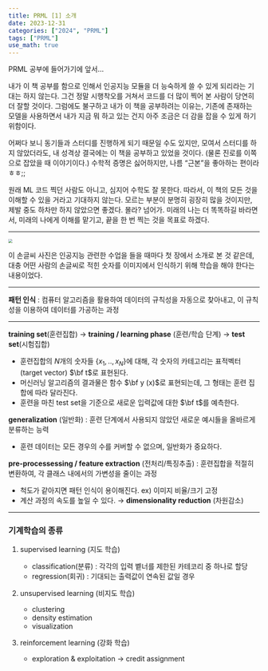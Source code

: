 ```yaml
---
title: PRML [1] 소개
date: 2023-12-31
categories: ["2024", "PRML"]
tags: ["PRML"]
use_math: true
---
```



PRML 공부에 들어가기에 앞서…

내가 이 책 공부를 함으로 인해서 인공지능 모듈을 더 능숙하게 쓸 수 있게 되리라는 기대는 하지 않는다. 그건 정말 시행착오를 거쳐서 코드를 더 많이 찍어 본 사람이 당연히 더 잘할 것이다. 그럼에도 불구하고 내가 이 책을 공부하려는 이유는, 기존에 존재하는 모델을 사용하면서 내가 지금 뭐 하고 있는 건지 아주 조금은 더 감을 잡을 수 있게 하기 위함이다.

어쩌다 보니 동기들과 스터디를 진행하게 되기 때문일 수도 있지만, 모여서 스터디를 하지 않았더라도, 내 성격상 결국에는 이 책을 공부하고 있었을 것이다. (물론 진로를 이쪽으로 잡았을 때 이야기이다.) 수학적 증명은 싫어하지만, 나름 “근본”을 좋아하는 편이라 ㅎㅎ;;

원래 ML 코드 찍던 사람도 아니고, 심지어 수학도 잘 못한다. 따라서, 이 책의 모든 것을 이해할 수 있을 거라고 기대하지 않는다. 모르는 부분이 분명히 굉장히 많을 것이지만, 제발 중도 하차만 하지 않았으면 좋겠다. 몰라? 넘어가. 미래의 나는 더 똑똑하길 바라면서, 미래의 나에게 이해를 맡기고, 끝을 한 번 찍는 것을 목표로 하겠다. 

---

<img src="https://github.com/ajinjink/iotest/assets/105297115/e930e248-ff5a-4357-88c1-e0077f6a0312" style="zoom:50%;" />

이 손글씨 사진은 인공지능 관련한 수업을 들을 때마다 첫 장에서 소개로 본 것 같은데, 대충 어떤 사람의 손글씨로 적힌 숫자를 이미지에서 인식하기 위해 학습을 해야 한다는 내용이었다.

------

**패턴 인식** : 컴퓨터 알고리즘을 활용하여 데이터의 규칙성을 자동으로 찾아내고, 이 규칙성을 이용하여 데이터를 가공하는 과정

------

**training set**(훈련집합) $\rightarrow$ **training / learning phase** (훈련/학습 단계) $\rightarrow$ **test set**(시험집합)

- 훈련집합의 $N$개의 숫자들 $\{x_1, .., x_N\}$에 대해, 각 숫자의 카테고리는 표적벡터(target vector) $\bf t$로 표현된다.
- 머신러닝 알고리즘의 결과물은 함수 $\bf y (x)$로 표현되는데, 그 형태는 훈련 집합에 따라 달라진다.
- 훈련을 마친 test set을 기준으로 새로운 입력값에 대한 $\bf t$를 예측한다.

**generalization** (일반화) : 훈련 단계에서 사용되지 않았던 새로운 예시들을 올바르게 분류하는 능력

- 훈련 데이터는 모든 경우의 수를 커버할 수 없으며, 일반화가 중요하다.

**pre-processessing / feature extraction** (전처리/특징추출) : 훈련집합을 적절히 변환하여, 각 클래스 내에서의 가변성을 줄이는 과정

- 척도가 같아지면 패턴 인식이 용이해진다. ex) 이미지 비율/크기 고정
- 계산 과정의 속도를 높일 수 있다. $\rightarrow$ **dimensionality reduction** (차원감소)

------

### 기계학습의 종류

1. supervised learning (지도 학습)

   - classification(분류) : 각각의 입력 벹너를 제한된 카테코리 중 하나로 할당
   - regression(회귀) : 기대되는 출력값이 연속된 값일 경우

2. unsupervised learning (비지도 학습)

   - clustering
   - density estimation
   - visualization

3. reinforcement learning (강화 학습)

   - exploration & exploitation → credit assignment